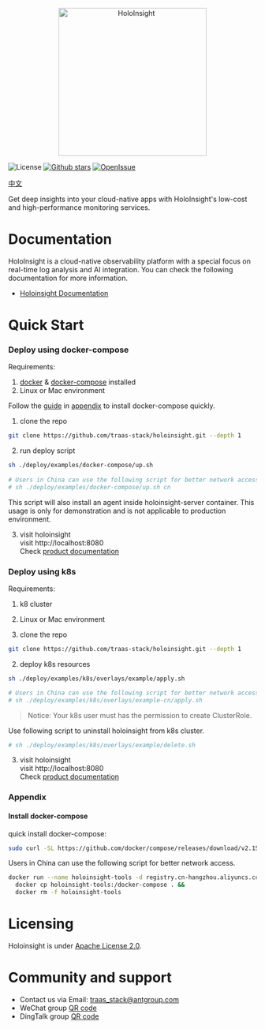 <p align="center">
  <img height="300" src="https://github.com/traas-stack/holoinsight/blob/main/docs/logo/logo-flat.png" alt="HoloInsight">
</p>

![License](https://img.shields.io/badge/license-Apache--2.0-green.svg)
[![Github stars](https://img.shields.io/github/stars/traas-stack/holoinsight?style=flat-square])](https://github.com/traas-stack/holoinsight)
[![OpenIssue](https://img.shields.io/github/issues/traas-stack/holoinsight)](https://github.com/traas-stack/holoinsight/issues)

[中文](./README-CN.md)

Get deep insights into your cloud-native apps with HoloInsight's low-cost and high-performance monitoring services.

# Documentation
HoloInsight is a cloud-native observability platform with a special focus on real-time log analysis and AI integration. You can check the following documentation for more information.
* [Holoinsight Documentation](https://github.com/traas-stack/holoinsight-docs)

# Quick Start

### Deploy using docker-compose
Requirements:
1. [docker](https://docs.docker.com/engine/install/) & [docker-compose](https://docs.docker.com/compose/install/other/) installed
2. Linux or Mac environment 


Follow the [guide](#install-docker-compose) in [appendix](#appendix) to install docker-compose quickly.


1. clone the repo
```bash
git clone https://github.com/traas-stack/holoinsight.git --depth 1 
```

2. run deploy script
```bash
sh ./deploy/examples/docker-compose/up.sh
 
# Users in China can use the following script for better network access.
# sh ./deploy/examples/docker-compose/up.sh cn
``` 
This script will also install an agent inside holoinsight-server container. This usage is only for demonstration and is not applicable to production environment.

3. visit holoinsight  
visit http://localhost:8080  
Check [product documentation](https://github.com/traas-stack/holoinsight-docs/blob/main/docs/src/en/quickstart/quick-start.md)

### Deploy using k8s
Requirements:
1. k8 cluster
2. Linux or Mac environment


1. clone the repo
```bash
git clone https://github.com/traas-stack/holoinsight.git --depth 1 
```

2. deploy k8s resources
```bash
sh ./deploy/examples/k8s/overlays/example/apply.sh

# Users in China can use the following script for better network access.
# sh ./deploy/examples/k8s/overlays/example-cn/apply.sh 
```
> Notice: Your k8s user must has the permission to create ClusterRole.

Use following script to uninstall holoinsight from k8s cluster.
```bash
# sh ./deploy/examples/k8s/overlays/example/delete.sh
```

3. visit holoinsight  
   visit http://localhost:8080  
   Check [product documentation](https://github.com/traas-stack/holoinsight-docs/blob/main/docs/src/en/quickstart/quick-start.md)

### Appendix
#### Install docker-compose
quick install docker-compose:
```bash
sudo curl -SL https://github.com/docker/compose/releases/download/v2.15.1/docker-compose-linux-x86_64 -o /usr/local/bin/docker-compose && sudo chmod a+x /usr/local/bin/docker-compose
```

Users in China can use the following script for better network access.
```bash
docker run --name holoinsight-tools -d registry.cn-hangzhou.aliyuncs.com/holoinsight-examples/tools:latest && \
  docker cp holoinsight-tools:/docker-compose . &&
  docker rm -f holoinsight-tools
```

# Licensing
Holoinsight is under [Apache License 2.0](https://github.com/traas-stack/holoinsight/blob/main/LICENSE).

# Community and support
- Contact us via Email: traas_stack@antgroup.com
- WeChat group [QR code](https://github.com/traas-stack/community/blob/main/holoinsight/groups/wechat-qrcode.jpg)
- DingTalk group [QR code](https://github.com/traas-stack/community/blob/main/holoinsight/groups/dingtalk-qrcode.jpg)

